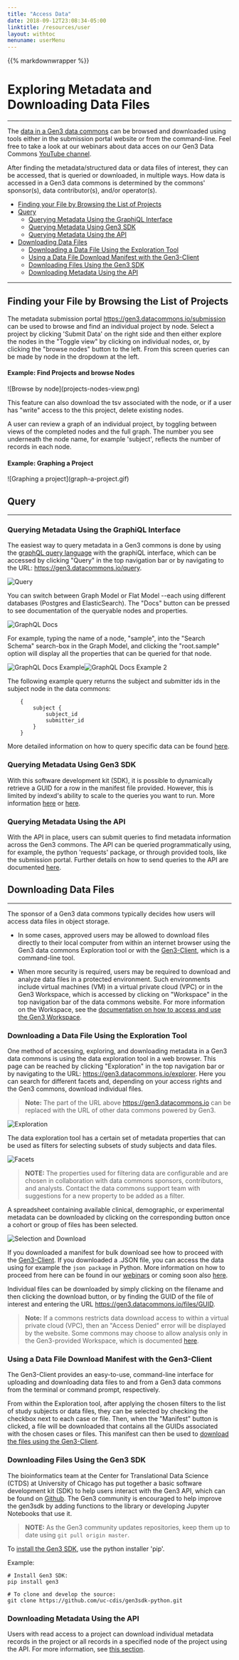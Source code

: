```yaml
---
title: "Access Data"
date: 2018-09-12T23:08:34-05:00
linktitle: /resources/user
layout: withtoc
menuname: userMenu
---
```

{{% markdownwrapper %}}
# Exploring Metadata and Downloading Data Files

* * *

The [data in a Gen3 data commons](/resources/user/dictionary) can be browsed and downloaded using tools either in the submission portal website or from the command-line. Feel free to take a look at our webinars about data acces on our Gen3 Data Commons [YouTube channel](https://www.youtube.com/channel/UCMCwQy4EDd1BaskzZgIOsNQ/videos).

After finding the metadata/structured data or data files of interest, they can be accessed, that is queried or downloaded, in multiple ways. How data is accessed in a Gen3 data commons is determined by the commons' sponsor(s), data contributor(s), and/or  operator(s).

* [Finding your File by Browsing the List of Projects](#finding-your-file-by-browsing-the-list-of-projects)
* [Query](#query)
  * [Querying Metadata Using the GraphiQL Interface](#querying-metadata-using-the-graphiqL-interface)
  * [Querying Metadata Using Gen3 SDK](#querying-metadata-using-gen3-sdk)
  * [Querying Metadata Using the API](#querying-metadata-using-the-api)
* [Downloading Data Files](#downloading-data-files)
  * [Downloading a Data File Using the Exploration Tool](#downloading-a-data-file-using-the-exploration-tool)
  * [Using a Data File Download Manifest with the Gen3-Client](#using-a-data-file-download-manifest-with-the-gen3-client)
  * [Downloading Files Using the Gen3 SDK](#downloading-files-using-the-gen3-sdk)
  * [Downloading Metadata Using the API](#downloading-metadata-using-the-api)

* * *


## Finding your File by Browsing the List of Projects
The metadata submission portal https://gen3.datacommons.io/submission can be used to browse and find an individual project by node. Select a project by clicking 'Submit Data' on the right side and then either explore the nodes in the "Toggle view" by clicking on individual nodes, or, by clicking the "browse nodes" button to the left. From this screen queries can be made by node in the dropdown at the left.

<h4> Example: Find Projects and browse Nodes</h4>
![Browse by node](projects-nodes-view.png)

This feature can also download the tsv associated with the node, or if a user has "write" access to the this project, delete existing nodes.

A user can review a graph of an individual project, by toggling between views of the completed nodes and the full graph. The number you see underneath the node name, for example 'subject', reflects the number of records in each node.

<h4> Example:  Graphing a Project </h4>
![Graphing a project](graph-a-project.gif)


## Query
* * *

### Querying Metadata Using the GraphiQL Interface
The easiest way to query metadata in a Gen3 commons is done by using the [graphQL query language](https://graphql.org/) with the graphiQL interface, which can be accessed by clicking "Query" in the top navigation bar or by navigating to the URL: https://gen3.datacommons.io/query.

![Query](Gen3_Toolbar_query.png)

You can switch between Graph Model or Flat Model --each using different databases (Postgres and ElasticSearch). The "Docs" button can be pressed to see documentation of the queryable nodes and properties.

![GraphQL Docs](Gen3_GraphiQL_docs2020.png)

For example, typing the name of a node, "sample", into the "Search Schema" search-box in the Graph Model, and clicking the "root.sample" option will display all the properties that can be queried for that node.

![GraphQL Docs Example](Gen3_GraphiQL_docs_sample.png)![GraphQL Docs Example 2](Gen3_GraphiQL_docs_sample_root.png)

The following example query returns the subject and submitter ids in the subject node in the data commons:
```
	{
		subject {
			subject_id
			submitter_id
		}
	}

```
More detailed information on how to query specific data can be found [here](/resources/user/query-the-data/).



### Querying Metadata Using Gen3 SDK
With this software development kit (SDK), it is possible to dynamically retrieve a GUID for a row in the manifest file provided. However, this is limited by indexd's ability to scale to the queries you want to run. More information [here](https://github.com/uc-cdis/gen3sdk-python) or [here](https://uc-cdis.github.io/gen3sdk-python/_build/html/index.html).


### Querying Metadata Using the API
With the API in place, users can submit queries to find metadata information across the Gen3 commons. The API can be queried programmatically using, for example, the python 'requests' package, or through provided tools, like the submission portal. Further details on how to send queries to the API are documented [here](/resources/user/using-api/#querying-and-downloading-metadata-using-the-api).




## Downloading Data Files
* * *
The sponsor of a Gen3 data commons typically decides how users will access data files in object storage.

* In some cases, approved users may be allowed to download files directly to their local computer from within an internet browser using the Gen3 data commons Exploration tool or with the [Gen3-Client](/resources/user/gen3-client), which is a command-line tool.

* When more security is required, users may be required to download and analyze data files in a protected environment. Such environments include virtual machines (VM) in a virtual private cloud (VPC) or in the Gen3 Workspace, which is accessed by clicking on "Workspace" in the top navigation bar of the data commons website. For more information on the Workspace, see the [documentation on how to access and use the Gen3 Workspace](/resources/user/analyze-data).



### Downloading a Data File Using the Exploration Tool
One method of accessing, exploring, and downloading metadata in a Gen3 data commons is using the data exploration tool in a web browser. This page can be reached by clicking "Exploration" in the top navigation bar or by navigating to the URL: https://gen3.datacommons.io/explorer. Here you can search for different facets and, depending on your access rights and the Gen3 commons, download individual files.

> __Note:__ The part of the URL above https://gen3.datacommons.io can be replaced with the URL of other data commons powered by Gen3.

![Exploration](Gen3_Toolbar_exploration.png)

The data exploration tool has a certain set of metadata properties that can be used as filters for selecting subsets of study subjects and data files.

![Facets](Gen3_facets.png)

> __NOTE:__ The properties used for filtering data are configurable and are chosen in collaboration with data commons sponsors, contributors, and analysts. Contact the data commons support team with suggestions for a new property to be added as a filter.

<!--
Custom filters can also be added by clicking on the "add a custom filter" button. Begin typing the property you would like to add as a custom filter and then select it. You can then enter the values of that property to filter data on.
-->

A spreadsheet containing available clinical, demographic, or experimental metadata can be downloaded by clicking on the corresponding button once a cohort or group of files has been selected.

![Selection and Download](Gen3_selection_and_download_highlight.png)

If you downloaded a manifest for bulk download see how to proceed with the [Gen3-Client](/resources/user/gen3-client/#5-provide-a-manifest-file-for-bulk-download). If you downloaded a .JSON file, you can access the data using for example the `json package` in Python. More information on how to proceed from here can be found in our [webinars](https://www.youtube.com/channel/UCMCwQy4EDd1BaskzZgIOsNQ/videos) or coming soon also [here](https://gen3.org/resources/user/analyze-data/).

Individual files can be downloaded by simply clicking on the filename and then clicking the download button, or by finding the GUID of the file of interest and entering the URL https://gen3.datacommons.io/files/GUID.

> __Note:__ If a commons restricts data download access to within a virtual private cloud (VPC), then an "Access Denied" error will be displayed by the website. Some commons may choose to allow analysis only in the Gen3-provided Workspace, which is documented [here](/resources/user/analyze-data/).





### Using a Data File Download Manifest with the Gen3-Client
The Gen3-Client provides an easy-to-use, command-line interface for uploading and downloading data files to and from a Gen3 data commons from the terminal or command prompt, respectively.

From within the Exploration tool, after applying the chosen filters to the list of study subjects or data files, they can be selected by checking the checkbox next to each case or file. Then, when the "Manifest" button is clicked, a file will be downloaded that contains all the GUIDs associated with the chosen cases or files. This manifest can then be used to [download the files using the Gen3-Client](/resources/user/gen3-client/#5-provide-a-manifest-file-for-bulk-download).







### Downloading Files Using the Gen3 SDK
The bioinformatics team at the Center for Translational Data Science (CTDS) at University of Chicago has put together a basic software development kit (SDK) to help users interact with the Gen3 API, which can be found on [Github](https://github.com/uc-cdis/gen3sdk-python). The Gen3 community is encouraged to help improve the gen3sdk by adding functions to the library or developing Jupyter Notebooks that use it.

> __NOTE:__ As the Gen3 community updates repositories, keep them up to date using `git pull origin master`.

To [install the Gen3 SDK](https://gen3sdk-python.readthedocs.io/en/latest/install.html), use the python installer 'pip'.

Example:
```
# Install Gen3 SDK:
pip install gen3

# To clone and develop the source:
git clone https://github.com/uc-cdis/gen3sdk-python.git
```



### Downloading Metadata Using the API
Users with read access to a project can download individual metadata records in the project or all records in a specified node of the project using the API. For more information, see [this section](/resources/user/using-api/#querying-and-downloading-metadata-using-the-api).
